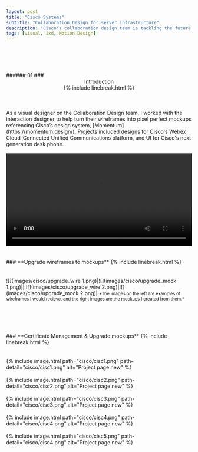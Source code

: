 ```yaml
---
layout: post
title: "Cisco Systems"
subtitle: "Collaboration Design for server infrastructure"
description: "Cisco's collaboration design team is tackling the future of business-place communication. Telepresence, conferencing, and phone systems are the primary responsibility of this team at Cisco. Our team aspired to provide the best experience for enterprise collaboration and making the ease of sharing ideas effortless."
tags: [visual, ixd, Motion Design]
---
```

<br>
<br>
<br>
<br>
<a name=""></a>
###### 01
### <center> Introduction </center>
<center> {% include linebreak.html %} </center>
<br>
<br>
<br>
As a visual designer on the Collaboration Design team, I worked with the interaction designer to help turn their wireframes into pixel perfect mockups referencing Cisco’s design system, [Momentum](https://momentum.design/). Projects included designs for Cisco's Webex Cloud-Connected Unified Communications platform, and UI for Cisco's next generation desk phone.
<br>
<br>
<video width="100%" autoplay loop>
  <source src="images/cisco/ccuc.mp4" type="video/mp4">
</video>
<br>
<br>
<br>
### **Upgrade wireframes to mockups**
{% include linebreak.html %}
<br>
<br>
<br>
![](images/cisco/upgrade_wire 1.png)|![](images/cisco/upgrade_mock 1.png)||
![](images/cisco/upgrade_wire 2.png)|![](images/cisco/upgrade_mock 2.png)|
<small>*The images on the left are examples of wireframes I would recieve, and the right images are the mockups I created from them.*</small>
<br>
<br>
<br>
<br>
<br>
<br>
### **Certificate Management & Upgrade mockups**
{% include linebreak.html %}
<br>
<br>
<br>
{% include image.html path="cisco/cisc1.png" path-detail="cisco/cisc1.png" alt="Project page new" %}
<br>
<br>
{% include image.html path="cisco/cisc2.png" path-detail="cisco/cisc2.png" alt="Project page new" %}
<br>
<br>
{% include image.html path="cisco/cisc3.png" path-detail="cisco/cisc3.png" alt="Project page new" %}
<br>
<br>
{% include image.html path="cisco/cisc4.png" path-detail="cisco/cisc4.png" alt="Project page new" %}
<br>
<br>
{% include image.html path="cisco/cisc5.png" path-detail="cisco/cisc4.png" alt="Project page new" %}
<br>
<br>
<br>
<br>
